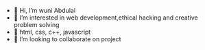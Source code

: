 - 👋 Hi, I’m wuni Abdulai
- 👀 I’m interested in web development,ethical hacking and creative problem solving
- 🌱 html, css, c++, javascript
- 💞️ I’m looking to collaborate on  project
      
          
  

